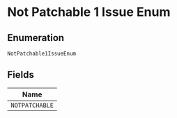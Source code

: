 
# Not Patchable 1 Issue Enum

## Enumeration

`NotPatchable1IssueEnum`

## Fields

| Name |
|  --- |
| `NOTPATCHABLE` |

